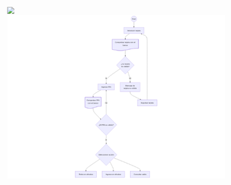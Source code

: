 [![](https://mermaid.ink/img/pako:eNqNU0Fu2zAQ_MqCpwSwgSZHHdoCTQ4G2qKoczMDY02ubQYUKZCUk8LwY_qGPqBA87GuRFmWazeJLzaHM6PZHWsrlNckCrG0_lGtMSS4u5EO-BMTny4ups3X5WXGjEvB61qZMGf4gRLOJj0EHXQPmax8WQW_wJ77cQtxjRUVoL0agcUF2QKk-LQn7h1Y6oAsLNApLwXssmF3O9-gNRq3Uvz5_Rl7TeZQhM3zz-b-gxSsG8wC4_H7MxMwPD7N2qLHDzwXgmkQTee8ChRxXhk3k2KST_Bt8lWK-_9JnW-lFIIP8zKuWPiFXMQHAk1wpGq43WRsmGVPJr1jye1TVdt4WN_-_nTW_T4O43La12vhIfpOzxXDJnko35Zya1tFX4UfVjFYUxvyKEqLHNwGKxrI_n3moINIlpQy3rEdtj840PQAQgM-_3JtnsYlk5olfqdkggfi-Zakktn4vrdMuupbfYl1PWsW52JteeUQ0erM6P6HJ_na2F2KN3Cu3sC5FiNRUijRaH6xt41CirSmkqRoetW0RI4nhXQ7pmKd_PSHU6JIoaaRCL5erUWxRBv5VFcaE90YXAUsM2X3FyyeclI?type=png)](https://mermaid.live/edit#pako:eNqNU0Fu2zAQ_MqCpwSwgSZHHdoCTQ4G2qKoczMDY02ubQYUKZCUk8LwY_qGPqBA87GuRFmWazeJLzaHM6PZHWsrlNckCrG0_lGtMSS4u5EO-BMTny4ups3X5WXGjEvB61qZMGf4gRLOJj0EHXQPmax8WQW_wJ77cQtxjRUVoL0agcUF2QKk-LQn7h1Y6oAsLNApLwXssmF3O9-gNRq3Uvz5_Rl7TeZQhM3zz-b-gxSsG8wC4_H7MxMwPD7N2qLHDzwXgmkQTee8ChRxXhk3k2KST_Bt8lWK-_9JnW-lFIIP8zKuWPiFXMQHAk1wpGq43WRsmGVPJr1jye1TVdt4WN_-_nTW_T4O43La12vhIfpOzxXDJnko35Zya1tFX4UfVjFYUxvyKEqLHNwGKxrI_n3moINIlpQy3rEdtj840PQAQgM-_3JtnsYlk5olfqdkggfi-Zakktn4vrdMuupbfYl1PWsW52JteeUQ0erM6P6HJ_na2F2KN3Cu3sC5FiNRUijRaH6xt41CirSmkqRoetW0RI4nhXQ7pmKd_PSHU6JIoaaRCL5erUWxRBv5VFcaE90YXAUsM2X3FyyeclI)
![alt text](image.png)